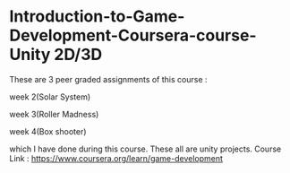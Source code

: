 # Introduction-to-Game-Development-Coursera-course- Unity 2D/3D
These are 3 peer graded assignments of this course :

week 2(Solar System)

week 3(Roller Madness)

week 4(Box shooter)

which I have done during this course.
These all are unity projects.
Course Link : https://www.coursera.org/learn/game-development
